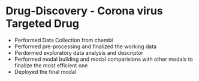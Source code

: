 # Drug-Discovery - Corona virus Targeted Drug
  - Performed Data Collection from chembl
  - Performed pre-processing and finalized the working data
  - Perdormed exploratory data analysis and descriptor
  - Performed modal building and modal comparisions with other modals to finalize the most efficient one
  - Deployed the final modal
